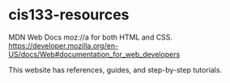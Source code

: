 # cis133-resources

MDN Web Docs moz://a for both HTML and CSS.   https://developer.mozilla.org/en-US/docs/Web#documentation_for_web_developers

This website has references, guides, and step-by-step tutorials. 
